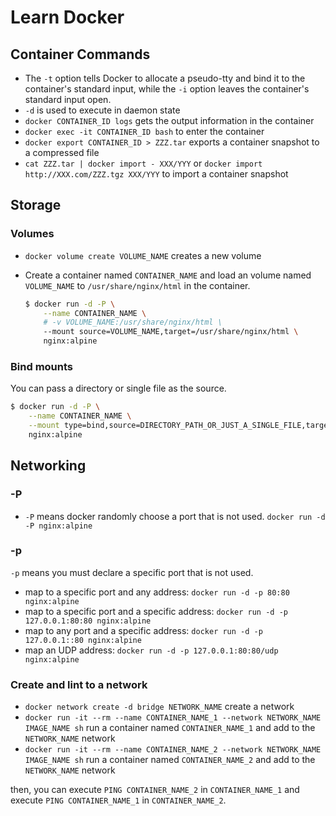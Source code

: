 # Learn Docker

## Container Commands

- The `-t` option tells Docker to allocate a pseudo-tty and bind it to the container's standard input, while the `-i` option leaves the container's standard input open.
- `-d` is used to execute in daemon state
- `docker CONTAINER_ID logs` gets the output information in the container
- `docker exec -it CONTAINER_ID bash` to enter the container
- `docker export CONTAINER_ID > ZZZ.tar` exports a container snapshot to a compressed file
- `cat ZZZ.tar | docker import - XXX/YYY` or `docker import http://XXX.com/ZZZ.tgz XXX/YYY` to import a container snapshot

## Storage

### Volumes

- `docker volume create VOLUME_NAME` creates a new volume
- Create a container named `CONTAINER_NAME` and load an volume named `VOLUME_NAME` to `/usr/share/nginx/html` in the container.

    ```bash
    $ docker run -d -P \
        --name CONTAINER_NAME \
        # -v VOLUME_NAME:/usr/share/nginx/html \
        --mount source=VOLUME_NAME,target=/usr/share/nginx/html \
        nginx:alpine
    ```

### Bind mounts

You can pass a directory or single file as the source.

```bash
$ docker run -d -P \
    --name CONTAINER_NAME \
    --mount type=bind,source=DIRECTORY_PATH_OR_JUST_A_SINGLE_FILE,target=/usr/share/nginx/html \
    nginx:alpine
```

## Networking

### -P

- `-P` means docker randomly choose a port that is not used. `docker run -d -P nginx:alpine`

### -p

`-p` means you must declare a specific port that is not used.

- map to a specific port and any address: `docker run -d -p 80:80 nginx:alpine`
- map to a specific port and a specific address: `docker run -d -p 127.0.0.1:80:80 nginx:alpine`
- map to any port and a specific address: `docker run -d -p 127.0.0.1::80 nginx:alpine`
- map an UDP address: `docker run -d -p 127.0.0.1:80:80/udp nginx:alpine`

### Create and lint to a network

- `docker network create -d bridge NETWORK_NAME` create a network
- `docker run -it --rm --name CONTAINER_NAME_1 --network NETWORK_NAME IMAGE_NAME sh` run a container named `CONTAINER_NAME_1` and add to the `NETWORK_NAME` network
- `docker run -it --rm --name CONTAINER_NAME_2 --network NETWORK_NAME IMAGE_NAME sh` run a container named `CONTAINER_NAME_2` and add to the `NETWORK_NAME` network

then, you can execute `PING CONTAINER_NAME_2` in `CONTAINER_NAME_1` and execute `PING CONTAINER_NAME_1` in `CONTAINER_NAME_2`.
